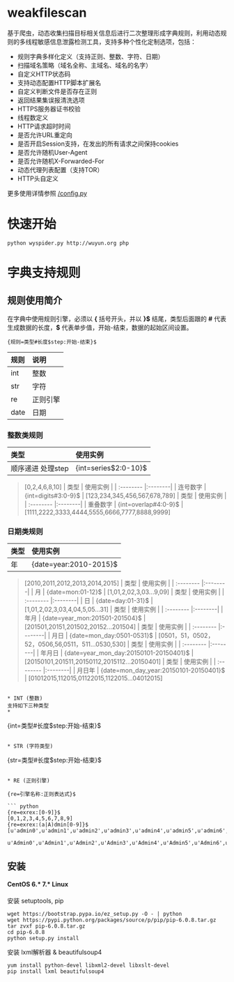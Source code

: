 # weakfilescan
基于爬虫，动态收集扫描目标相关信息后进行二次整理形成字典规则，利用动态规则的多线程敏感信息泄露检测工具，支持多种个性化定制选项，包括：
* 规则字典多样化定义（支持正则、整数、字符、日期）
* 扫描域名策略（域名全称、主域名、域名的名字）
* 自定义HTTP状态码
* 支持动态配置HTTP脚本扩展名
* 自定义判断文件是否存在正则
* 返回结果集误报清洗选项
* HTTPS服务器证书校验
* 线程数定义
* HTTP请求超时时间
* 是否允许URL重定向
* 是否开启Session支持，在发出的所有请求之间保持cookies
* 是否允许随机User-Agent
* 是否允许随机X-Forwarded-For
* 动态代理列表配置（支持TOR）
* HTTP头自定义

更多使用详情参照 [/config.py](https://github.com/ring04h/weakfilescan/blob/master/config.py)

# 快速开始
```
python wyspider.py http://wuyun.org php
```

# 字典支持规则
## 规则使用简介
在字典中使用规则引擎，必须以 **{** 括号开头，并以 **}\$** 结尾，类型后面跟的 **#** 代表生成数据的长度，**\$** 代表单步值，开始-结束，数据的起始区间设置。
```
{规则=类型#长度$step:开始-结束}$
```
| 规则      |    说明 |
| :-------- |:--------|
| int  | 整数 |
| str  | 字符 |
| re   | 正则引擎 |
| date | 日期 |

### 整数类规则
| 类型      | 使用实例 |
| :-------- |:--------|
| 顺序递进 处理step | {int=series\$2:0-10}\$ |
> [0,2,4,6,8,10]
| 类型      | 使用实例 |
| :-------- |:--------|
| 连号数字 | {int=digits#3:0-9}$ |
> [123,234,345,456,567,678,789]
| 类型      | 使用实例 |
| :-------- |:--------|
| 重叠数字 | {int=overlap#4:0-9}$ |
> [1111,2222,3333,4444,5555,6666,7777,8888,9999]

### 日期类规则
| 类型      | 使用实例 |
| :-------- |:--------|
| 年 | {date=year:2010-2015}$ |
> [2010,2011,2012,2013,2014,2015]
| 类型      | 使用实例 |
| :-------- |:--------|
| 月 | {date=mon:01-12}$ |
> [1,01,2,02,3,03...9,09]
| 类型      | 使用实例 |
| :-------- |:--------|
| 日 | {date=day:01-31}$ |
> [1,01,2,02,3,03,4,04,5,05...31]
| 类型      | 使用实例 |
| :-------- |:--------|
| 年月 | {date=year_mon:201501-201504}$ |
> [201501,20151,201502,20152...201504]
| 类型      | 使用实例 |
| :-------- |:--------|
| 月日 | {date=mon_day:0501-0531}$ |
> [0501，51，0502，52，0506,56,0511，511...0530,530]
| 类型      | 使用实例 |
| :-------- |:--------|
| 年月日 | {date=year_mon_day:20150101-20150401}$ |
> [20150101,201511,20150112,2015112...20150401]
| 类型      | 使用实例 |
| :-------- |:--------|
| 月日年 | {date=mon_day_year:20150101-20150401}$ |
> [01012015,112015,01122015,1122015...04012015]




```

* INT (整数)
支持如下三种类型
* 
```
{int=类型#长度$step:开始-结束}$
```

* STR (字符类型)

```
{str=类型#长度$step:开始-结束}$
```

* RE (正则引擎)

{re=引擎名称:正则表达式}$

``` python
{re=exrex:[0-9]}$
[0,1,2,3,4,5,6,7,8,9]
{re=exrex:(a|A)dmin[0-9]}$
[u'admin0',u'admin1',u'admin2',u'admin3',u'admin4',u'admin5',u'admin6',u'admin7',u'admin8',u'admin9',
 u'Admin0',u'Admin1',u'Admin2',u'Admin3',u'Admin4',u'Admin5',u'Admin6',u'Admin7',u'Admin8',u'Admin9']
```

## 安装
#### CentOS 6.* 7.* Linux
安装 setuptools, pip
``` shell
wget https://bootstrap.pypa.io/ez_setup.py -O - | python
wget https://pypi.python.org/packages/source/p/pip/pip-6.0.8.tar.gz
tar zvxf pip-6.0.8.tar.gz
cd pip-6.0.8
python setup.py install
```
安装 lxml解析器 & beautifulsoup4
``` shell
yum install python-devel libxml2-devel libxslt-devel
pip install lxml beautifulsoup4
```
